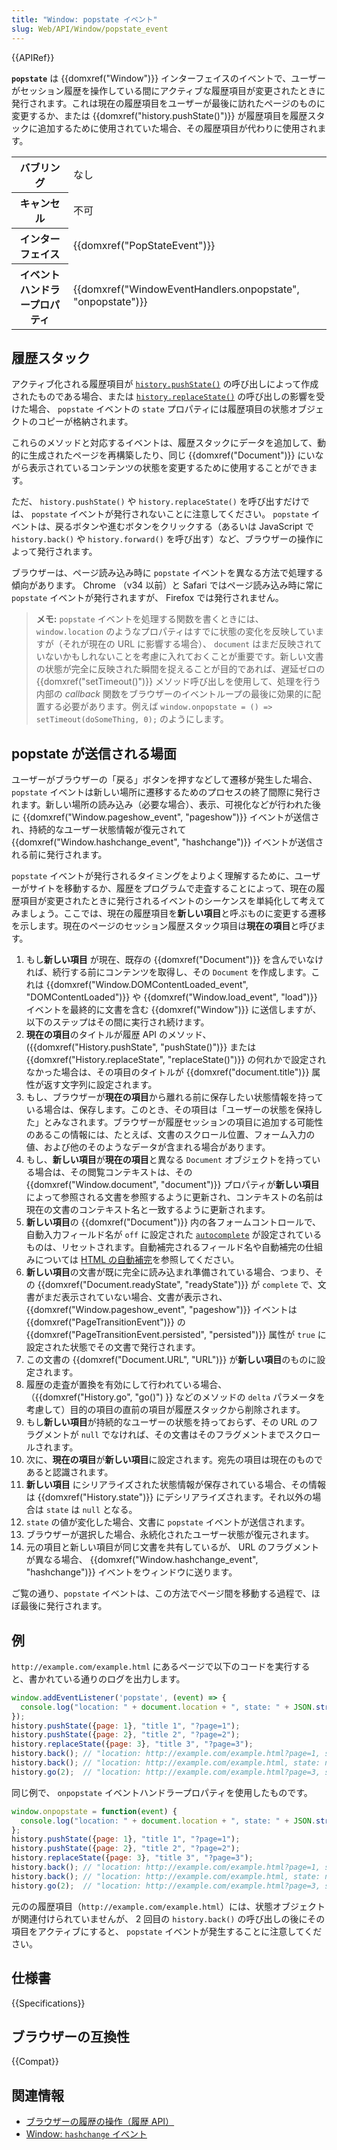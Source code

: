 ```yaml
---
title: "Window: popstate イベント"
slug: Web/API/Window/popstate_event
---
```


{{APIRef}}

**`popstate`** は {{domxref("Window")}} インターフェイスのイベントで、ユーザーがセッション履歴を操作している間にアクティブな履歴項目が変更されたときに発行されます。これは現在の履歴項目をユーザーが最後に訪れたページのものに変更するか、または {{domxref("history.pushState()")}} が履歴項目を履歴スタックに追加するために使用されていた場合、その履歴項目が代わりに使用されます。

<table class="properties">
  <tbody>
    <tr>
      <th scope="row">バブリング</th>
      <td>なし</td>
    </tr>
    <tr>
      <th scope="row">キャンセル</th>
      <td>不可</td>
    </tr>
    <tr>
      <th scope="row">インターフェイス</th>
      <td>{{domxref("PopStateEvent")}}</td>
    </tr>
    <tr>
      <th scope="row">イベントハンドラープロパティ</th>
      <td>
        {{domxref("WindowEventHandlers.onpopstate", "onpopstate")}}
      </td>
    </tr>
  </tbody>
</table>

## 履歴スタック

アクティブ化される履歴項目が [`history.pushState()`](/ja/docs/Web/API/History/pushState) の呼び出しによって作成されたものである場合、または [`history.replaceState()`](/ja/docs/Web/API/History/replaceState) の呼び出しの影響を受けた場合、 `popstate` イベントの `state` プロパティには履歴項目の状態オブジェクトのコピーが格納されます。

これらのメソッドと対応するイベントは、履歴スタックにデータを追加して、動的に生成されたページを再構築したり、同じ {{domxref("Document")}} にいながら表示されているコンテンツの状態を変更するために使用することができます。

ただ、 `history.pushState()` や `history.replaceState()` を呼び出すだけでは、 `popstate` イベントが発行されないことに注意してください。 `popstate` イベントは、戻るボタンや進むボタンをクリックする（あるいは JavaScript で `history.back()` や `history.forward()` を呼び出す）など、ブラウザーの操作によって発行されます。

ブラウザーは、ページ読み込み時に `popstate` イベントを異なる方法で処理する傾向があります。 Chrome （v34 以前）と Safari ではページ読み込み時に常に `popstate` イベントが発行されますが、 Firefox では発行されません。

> **メモ:** `popstate` イベントを処理する関数を書くときには、 `window.location` のようなプロパティはすでに状態の変化を反映していますが（それが現在の URL に影響する場合）、 `document` はまだ反映されていないかもしれないことを考慮に入れておくことが重要です。新しい文書の状態が完全に反映された瞬間を捉えることが目的であれば、遅延ゼロの {{domxref("setTimeout()")}} メソッド呼び出しを使用して、処理を行う内部の _callback_ 関数をブラウザーのイベントループの最後に効果的に配置する必要があります。例えば `window.onpopstate = () => setTimeout(doSomeThing, 0);` のようにします。

## popstate が送信される場面

ユーザーがブラウザーの「戻る」ボタンを押すなどして遷移が発生した場合、 `popstate` イベントは新しい場所に遷移するためのプロセスの終了間際に発行されます。新しい場所の読み込み（必要な場合）、表示、可視化などが行われた後に {{domxref("Window.pageshow_event", "pageshow")}} イベントが送信され、持続的なユーザー状態情報が復元されて {{domxref("Window.hashchange_event", "hashchange")}} イベントが送信される前に発行されます。

`popstate` イベントが発行されるタイミングをよりよく理解するために、ユーザーがサイトを移動するか、履歴をプログラムで走査することによって、現在の履歴項目が変更されたときに発行されるイベントのシーケンスを単純化して考えてみましょう。ここでは、現在の履歴項目を**新しい項目**と呼ぶものに変更する遷移を示します。現在のページのセッション履歴スタック項目は**現在の項目**と呼びます。

1. もし**新しい項目** が現在、既存の {{domxref("Document")}} を含んでいなければ、続行する前にコンテンツを取得し、その `Document` を作成します。これは {{domxref("Window.DOMContentLoaded_event", "DOMContentLoaded")}} や {{domxref("Window.load_event", "load")}} イベントを最終的に文書を含む {{domxref("Window")}} に送信しますが、以下のステップはその間に実行され続けます。
2. **現在の項目**のタイトルが履歴 API のメソッド、 ({{domxref("History.pushState", "pushState()")}} または {{domxref("History.replaceState", "replaceState()")}} の何れかで設定されなかった場合は、その項目のタイトルが {{domxref("document.title")}} 属性が返す文字列に設定されます。
3. もし、ブラウザーが**現在の項目**から離れる前に保存したい状態情報を持っている場合は、保存します。このとき、その項目は「ユーザーの状態を保持した」とみなされます。ブラウザーが履歴セッションの項目に追加する可能性のあるこの情報には、たとえば、文書のスクロール位置、フォーム入力の値、および他のそのようなデータが含まれる場合があります。
4. もし、**新しい項目**が**現在の項目**と異なる `Document` オブジェクトを持っている場合は、その閲覧コンテキストは、その {{domxref("Window.document", "document")}} プロパティが**新しい項目**によって参照される文書を参照するように更新され、コンテキストの名前は現在の文書のコンテキスト名と一致するように更新されます。
5. **新しい項目**の {{domxref("Document")}} 内の各フォームコントロールで、自動入力フィールド名が `off` に設定された [`autocomplete`](/ja/docs/Web/HTML/Element/input#autocomplete) が設定されているものは、リセットされます。自動補完されるフィールド名や自動補完の仕組みについては [HTML の自動補完](/ja/docs/Web/HTML/Attributes/autocomplete)を参照してください。
6. **新しい項目**の文書が既に完全に読み込まれ準備されている場合、つまり、その {{domxref("Document.readyState", "readyState")}} が `complete` で、文書がまだ表示されていない場合、文書が表示され、 {{domxref("Window.pageshow_event", "pageshow")}} イベントは {{domxref("PageTransitionEvent")}} の {{domxref("PageTransitionEvent.persisted", "persisted")}} 属性が `true` に設定された状態でその文書で発行されます。
7. この文書の {{domxref("Document.URL", "URL")}} が**新しい項目**のものに設定されます。
8. 履歴の走査が置換を有効にして行われている場合、（{{domxref("History.go", "go()") }} などのメソッドの `delta` パラメータを考慮して）目的の項目の直前の項目が履歴スタックから削除されます。
9. もし**新しい項目**が持続的なユーザーの状態を持っておらず、その URL のフラグメントが `null` でなければ、その文書はそのフラグメントまでスクロールされます。
10. 次に、**現在の項目**が**新しい項目**に設定されます。宛先の項目は現在のものであると認識されます。
11. **新しい項目** にシリアライズされた状態情報が保存されている場合、その情報は {{domxref("History.state")}} にデシリアライズされます。それ以外の場合は `state` は `null` となる。
12. `state` の値が変化した場合、文書に `popstate` イベントが送信されます。
13. ブラウザーが選択した場合、永続化されたユーザー状態が復元されます。
14. 元の項目と新しい項目が同じ文書を共有しているが、 URL のフラグメントが異なる場合、 {{domxref("Window.hashchange_event", "hashchange")}} イベントをウィンドウに送ります。

ご覧の通り、`popstate` イベントは、この方法でページ間を移動する過程で、ほぼ最後に発行されます。

## 例

`http://example.com/example.html` にあるページで以下のコードを実行すると、書かれている通りのログを出力します。

```js
window.addEventListener('popstate', (event) => {
  console.log("location: " + document.location + ", state: " + JSON.stringify(event.state));
});
history.pushState({page: 1}, "title 1", "?page=1");
history.pushState({page: 2}, "title 2", "?page=2");
history.replaceState({page: 3}, "title 3", "?page=3");
history.back(); // "location: http://example.com/example.html?page=1, state: {"page":1}" と出力
history.back(); // "location: http://example.com/example.html, state: null" と出力
history.go(2);  // "location: http://example.com/example.html?page=3, state: {"page":3}" と出力
```

同じ例で、 `onpopstate` イベントハンドラープロパティを使用したものです。

```js
window.onpopstate = function(event) {
  console.log("location: " + document.location + ", state: " + JSON.stringify(event.state));
};
history.pushState({page: 1}, "title 1", "?page=1");
history.pushState({page: 2}, "title 2", "?page=2");
history.replaceState({page: 3}, "title 3", "?page=3");
history.back(); // "location: http://example.com/example.html?page=1, state: {"page":1}" と出力
history.back(); // "location: http://example.com/example.html, state: null" と出力
history.go(2);  // "location: http://example.com/example.html?page=3, state: {"page":3}" と出力
```

元のの履歴項目（`http://example.com/example.html`）には、状態オブジェクトが関連付けられていませんが、 2 回目の `history.back()` の呼び出しの後にその項目をアクティブにすると、 `popstate` イベントが発生することに注意してください。

## 仕様書

{{Specifications}}

## ブラウザーの互換性

{{Compat}}

## 関連情報

- [ブラウザーの履歴の操作（履歴 API）](/ja/docs/Web/API/History_API)
- [Window: `hashchange` イベント](/ja/docs/Web/API/Window/hashchange_event)
